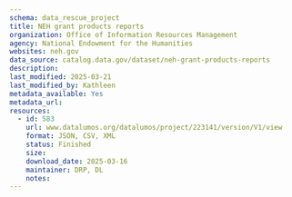 ```yaml
---
schema: data_rescue_project 
title: NEH grant products reports
organization: Office of Information Resources Management
agency: National Endowment for the Humanities
websites: neh.gov
data_source: catalog.data.gov/dataset/neh-grant-products-reports
description: 
last_modified: 2025-03-21
last_modified_by: Kathleen
metadata_available: Yes
metadata_url: 
resources:
  - id: 583
    url: www.datalumos.org/datalumos/project/223141/version/V1/view
    format: JSON, CSV, XML
    status: Finished
    size: 
    download_date: 2025-03-16
    maintainer: DRP, DL
    notes: 
---
```

